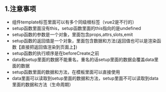 ## 1.注意事项
- 组件template标签里面可以有多个同级根标签（vue2是不行的）
- setup函数里面没有this，setup函数里面的this指向的是undefined
- setup函数的参数是一个对象，里面包含props,attrs,slots,emit
- setup函数的返回值是一个对象，里面包含数据和方法(返回值也可以是渲染函数【直接把返回值渲染到页面上】)
- setup函数的执行顺序是在beforeCreate之前
- data和setup里面的数据不能重名，重名的话setup里面的数据会覆盖data里面的数据
- setup函数里面的数据和方法，在模板里面可以直接使用
- data里面可以读取到setup里面的数据和方法，setup里面不可以读取到data里面的数据和方法（生命周期）